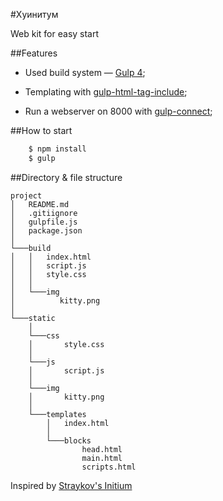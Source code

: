#Хуинитум

Web kit for easy start

##Features
- Used build system — [Gulp 4](http://gulpjs.com/);

- Templating with [gulp-html-tag-include](https://www.npmjs.com/package/gulp-html-tag-include);

- Run a webserver on 8000 with [gulp-connect](https://www.npmjs.com/package/gulp-connect);

##How to start
```bash
    $ npm install
    $ gulp
```
##Directory & file structure
```
project
│   README.md
│   .gitiignore
│   gulpfile.js
│   package.json
│
└───build
│   │   index.html
│   │   script.js
│   │   style.css
│   │
│   └───img
│          kitty.png
│
└───static
    │
    └───css
    │       style.css
    │
    └───js
    │       script.js
    │
    └───img
    │       kitty.png
    │
    └───templates
        │   index.html
        │
        └───blocks
                head.html
                main.html
                scripts.html
```

Inspired by [Straykov's Initium](https://github.com/straykov/initium)
